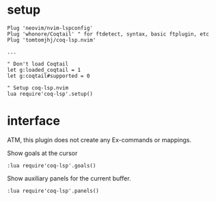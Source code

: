 # setup
```vim
Plug 'neovim/nvim-lspconfig'
Plug 'whonore/Coqtail' " for ftdetect, syntax, basic ftplugin, etc
Plug 'tomtomjhj/coq-lsp.nvim'

...

" Don't load Coqtail
let g:loaded_coqtail = 1
let g:coqtail#supported = 0

" Setup coq-lsp.nvim
lua require'coq-lsp'.setup()
```

# interface
ATM, this plugin does not create any Ex-commands or mappings.

Show goals at the cursor
```vim
:lua require'coq-lsp'.goals()
```

Show auxiliary panels for the current buffer.
```vim
:lua require'coq-lsp'.panels()
```
